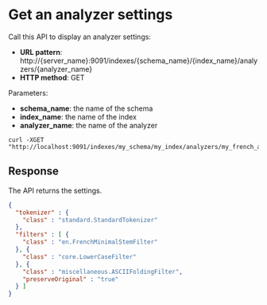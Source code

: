 # Get an analyzer settings

Call this API to display an analyzer settings:

* **URL pattern**: http://{server_name}:9091/indexes/{schema_name}/{index_name}/analyzers/{analyzer_name}
* **HTTP method**: GET

Parameters:

* **schema_name**: the name of the schema
* **index_name**: the name of the index
* **analyzer_name**: the name of the analyzer

```shell
curl -XGET "http://localhost:9091/indexes/my_schema/my_index/analyzers/my_french_analyzer"
```

## Response

The API returns the settings.

```json
{
  "tokenizer" : {
    "class" : "standard.StandardTokenizer"
  },
  "filters" : [ {
    "class" : "en.FrenchMinimalStemFilter"
  }, {
    "class" : "core.LowerCaseFilter"
  }, {
    "class" : "miscellaneous.ASCIIFoldingFilter",
    "preserveOriginal" : "true"
  } ]
}
```